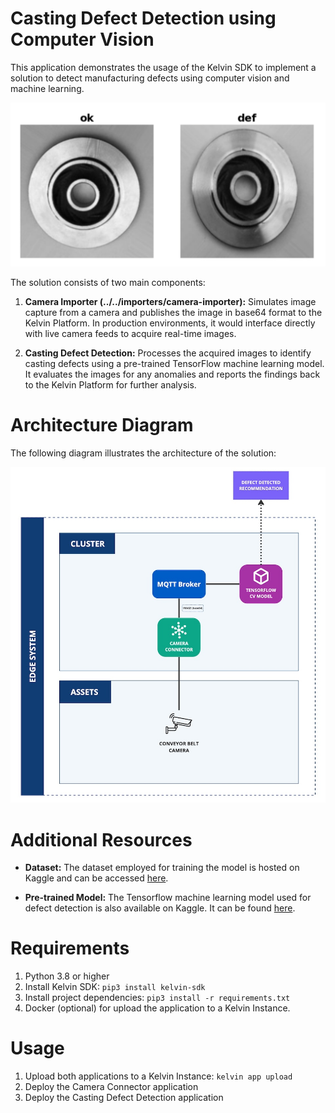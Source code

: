 # Casting Defect Detection using Computer Vision
This application demonstrates the usage of the Kelvin SDK to implement a solution to detect manufacturing defects using computer vision and machine learning. 

![Example](./assets/example.png)

The solution consists of two main components:

1. **Camera Importer (../../importers/camera-importer):** Simulates image capture from a camera and publishes the image in base64 format to the Kelvin Platform. In production environments, it would interface directly with live camera feeds to acquire real-time images.

2. **Casting Defect Detection:** Processes the acquired images to identify casting defects using a pre-trained TensorFlow machine learning model. It evaluates the images for any anomalies and reports the findings back to the Kelvin Platform for further analysis.

# Architecture Diagram
The following diagram illustrates the architecture of the solution:

![Architecture](./assets/architecture-diagram.jpg)

# Additional Resources

- **Dataset:** The dataset employed for training the model is hosted on Kaggle and can be accessed [here](https://www.kaggle.com/datasets/ravirajsinh45/real-life-industrial-dataset-of-casting-product/data).

- **Pre-trained Model:** The Tensorflow machine learning model used for defect detection is also available on Kaggle. It can be found [here](https://www.kaggle.com/code/ravirajsinh45/simple-model-for-casting-product-classification/notebook).

# Requirements
1. Python 3.8 or higher
2. Install Kelvin SDK: `pip3 install kelvin-sdk`
3. Install project dependencies: `pip3 install -r requirements.txt`
4. Docker (optional) for upload the application to a Kelvin Instance.

# Usage
1. Upload both applications to a Kelvin Instance: `kelvin app upload`
2. Deploy the Camera Connector application
3. Deploy the Casting Defect Detection application
